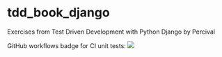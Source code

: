 # tdd_book_django
Exercises from Test Driven Development with Python Django by Percival

GitHub workflows badge for CI unit tests:
![](https://github.com/peliom/tdd_book_django/workflows/CI/badge.svg)
